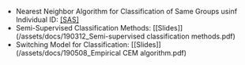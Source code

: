 * Nearest Neighbor Algorithm for Classification of Same Groups usinf Individual ID: [[SAS]](https://github.com/SiwonRyu/Classfication-Algorithms-Example)
* Semi-Supervised Classification Methods: [[Slides]](/assets/docs/190312_Semi-supervised classification methods.pdf)
* Switching Model for Classification: [[Slides]](/assets/docs/190508_Empirical CEM algorithm.pdf)